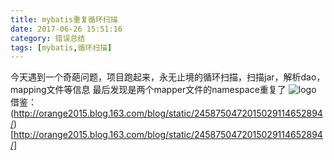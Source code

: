 ```yaml
---
title: mybatis重复循环扫描
date: 2017-06-26 15:51:16
category: 错误总结
tags: [mybatis,循环扫描]
---
```

今天遇到一个奇葩问题，项目跑起来，永无止境的循环扫描，扫描jar，解析dao，mapping文件等信息
最后发现是两个mapper文件的namespace重复了
![logo](KRU1MDPSH2JWHOM2Z68I.png)
借鉴：(http://orange2015.blog.163.com/blog/static/2458750472015029114652894/)[http://orange2015.blog.163.com/blog/static/2458750472015029114652894/]
